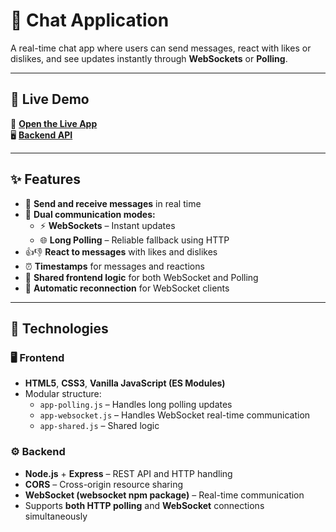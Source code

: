 # 💬 Chat Application  

A real-time chat app where users can send messages, react with likes or dislikes, and see updates instantly through **WebSockets** or **Polling**.

---

## 🚀 Live Demo  

🔗 **[Open the Live App](https://rihannap-chatapp-frontend.hosting.codeyourfuture.io)**  
🖥️ **[Backend API](https://rihannap-chatapp-backend.hosting.codeyourfuture.io/messages)**  

---

## ✨ Features

- 💬 **Send and receive messages** in real time  
- 🔄 **Dual communication modes:**  
  - ⚡ **WebSockets** – Instant updates  
  - 🌐 **Long Polling** – Reliable fallback using HTTP  
- 👍👎 **React to messages** with likes and dislikes  
- ⏰ **Timestamps** for messages and reactions  
- 🧩 **Shared frontend logic** for both WebSocket and Polling  
- 🔁 **Automatic reconnection** for WebSocket clients  

---

## 🧰 Technologies

### 🖥️ Frontend
- **HTML5**, **CSS3**, **Vanilla JavaScript (ES Modules)**
- Modular structure:
  - `app-polling.js` – Handles long polling updates  
  - `app-websocket.js` – Handles WebSocket real-time communication  
  - `app-shared.js` – Shared logic 

### ⚙️ Backend
- **Node.js** + **Express** – REST API and HTTP handling  
- **CORS** – Cross-origin resource sharing  
- **WebSocket (websocket npm package)** – Real-time communication  
- Supports **both HTTP polling** and **WebSocket** connections simultaneously  


